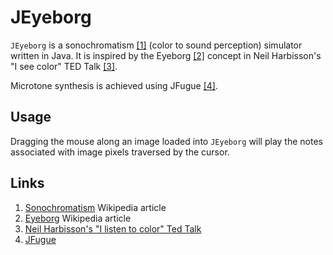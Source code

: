 # JEyeborg
`JEyeborg` is a sonochromatism [[1]](#links) (color to sound perception) simulator written in Java.
It is inspired by the Eyeborg [[2]](#links) concept in Neil Harbisson's "I see color" TED Talk [[3]](#links).

Microtone synthesis is achieved using JFugue [[4]](#links).

## Usage
Dragging the mouse along an image loaded into `JEyeborg` will play the notes associated with image pixels traversed by the cursor.

##  <a name="links"></a>Links
1. [Sonochromatism](http://en.wikipedia.org/wiki/Sonochromatism) Wikipedia article
2. [Eyeborg](http://en.wikipedia.org/wiki/Eyeborg) Wikipedia article
3. [Neil Harbisson's "I listen to color" Ted Talk](https://www.youtube.com/watch?v=ygRNoieAnzI)
4. [JFugue](http://www.jfugue.org/)
